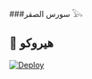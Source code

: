 ###سورس الصقر 𓅂

## 💜 هيروكو

[![Deploy](https://www.herokucdn.com/deploy/button.svg)](https://heroku.com/deploy?template=https://github.com/srd8/music)


